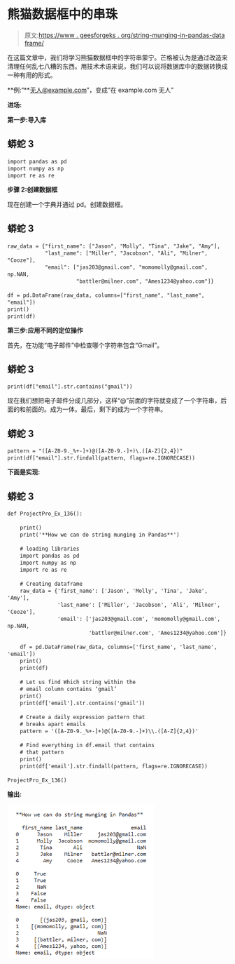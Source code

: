 # 熊猫数据框中的串珠

> 原文:[https://www . geesforgeks . org/string-munging-in-pandas-data frame/](https://www.geeksforgeeks.org/string-munging-in-pandas-dataframe/)

在这篇文章中，我们将学习熊猫数据框中的字符串蒙宁。芒格被认为是通过改造来清理任何乱七八糟的东西。用技术术语来说，我们可以说将数据库中的数据转换成一种有用的形式。

**例:“**无人@example.com”，变成“在 example.com 无人”

**进场:**

**第一步:导入库**

## 蟒蛇 3

```
import pandas as pd
import numpy as np
import re as re
```

**步骤 2:创建数据框**

现在创建一个字典并通过 pd。创建数据框。

## 蟒蛇 3

```
raw_data = {"first_name": ["Jason", "Molly", "Tina", "Jake", "Amy"],
            "last_name": ["Miller", "Jacobson", "Ali", "Milner", "Cooze"],
            "email": ["jas203@gmail.com", "momomolly@gmail.com", np.NAN,
                      "battler@milner.com", "Ames1234@yahoo.com"]}

df = pd.DataFrame(raw_data, columns=["first_name", "last_name", "email"])
print()
print(df)
```

**第三步:应用不同的定位操作**

首先，在功能“电子邮件”中检查哪个字符串包含“Gmail”。

## 蟒蛇 3

```
print(df["email"].str.contains("gmail"))
```

现在我们想把电子邮件分成几部分，这样“@”前面的字符就变成了一个字符串，后面的和前面的。成为一体。最后，剩下的成为一个字符串。

## 蟒蛇 3

```
pattern = "([A-Z0-9._%+-]+)@([A-Z0-9.-]+)\.([A-Z]{2,4})"
print(df["email"].str.findall(pattern, flags=re.IGNORECASE))
```

**下面是实现:**

## 蟒蛇 3

```
def ProjectPro_Ex_136():

    print()
    print('**How we can do string munging in Pandas**')

    # loading libraries
    import pandas as pd
    import numpy as np
    import re as re

    # Creating dataframe
    raw_data = {'first_name': ['Jason', 'Molly', 'Tina', 'Jake', 'Amy'],
                'last_name': ['Miller', 'Jacobson', 'Ali', 'Milner', 'Cooze'],
                'email': ['jas203@gmail.com', 'momomolly@gmail.com', np.NAN,
                          'battler@milner.com', 'Ames1234@yahoo.com']}

    df = pd.DataFrame(raw_data, columns=['first_name', 'last_name', 'email'])
    print()
    print(df)

    # Let us find Which string within the 
    # email column contains ‘gmail’
    print()
    print(df['email'].str.contains('gmail'))

    # Create a daily expression pattern that
    # breaks apart emails
    pattern = '([A-Z0-9._%+-]+)@([A-Z0-9.-]+)\\.([A-Z]{2,4})'

    # Find everything in df.email that contains
    # that pattern
    print()
    print(df['email'].str.findall(pattern, flags=re.IGNORECASE))

ProjectPro_Ex_136()
```

**输出:**

![](img/8a681e3aeeeeeebdbed9301e1184a416.png)